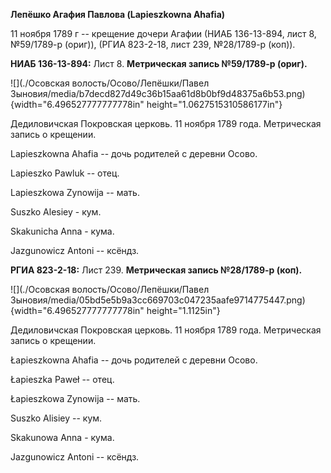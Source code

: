 **Лепёшко Агафия Павлова (Lapieszkowna Ahafia)**

11 ноября 1789 г -- крещение дочери Агафии (НИАБ 136-13-894, лист 8,
№59/1789-р (ориг)), (РГИА 823-2-18, лист 239, №28/1789-р (коп)).

**НИАБ 136-13-894:** Лист 8. **Метрическая запись №59/1789-р (ориг).**

![](./Осовская волость/Осово/Лепёшки/Павел Зыновия/media/b7decd827d49c36b15aa61d8b0bf9d48375a6b53.png){width="6.496527777777778in"
height="1.0627515310586177in"}

Дедиловичская Покровская церковь. 11 ноября 1789 года. Метрическая
запись о крещении.

Lapieszkowna Ahafia -- дочь родителей с деревни Осово.

Lapieszko Pawluk -- отец.

Lapieszkowa Zynowija -- мать.

Suszko Alesiey - кум.

Skakunicha Anna - кума.

Jazgunowicz Antoni -- ксёндз.

**РГИА 823-2-18:** Лист 239. **Метрическая запись №28/1789-р (коп).**

![](./Осовская волость/Осово/Лепёшки/Павел Зыновия/media/05bd5e5b9a3cc669703c047235aafe9714775447.png){width="6.496527777777778in"
height="1.1125in"}

Дедиловичская Покровская церковь. 11 ноября 1789 года. Метрическая
запись о крещении.

Łapieszkowna Ahafia -- дочь родителей с деревни Осово.

Łapieszka Paweł -- отец.

Łapieszkowa Zynowija -- мать.

Suszko Alisiey -- кум.

Skakunowa Anna - кума.

Jazgunowicz Antoni -- ксёндз.
